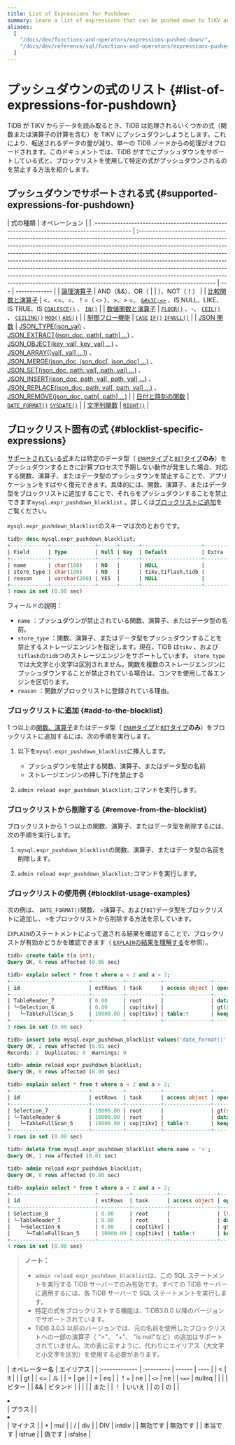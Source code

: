 ```yaml
---
title: List of Expressions for Pushdown
summary: Learn a list of expressions that can be pushed down to TiKV and the related operations.
aliases:
  [
    "/docs/dev/functions-and-operators/expressions-pushed-down/",
    "/docs/dev/reference/sql/functions-and-operators/expressions-pushed-down/",
  ]
---
```


# プッシュダウンの式のリスト {#list-of-expressions-for-pushdown}

TiDB が TiKV からデータを読み取るとき、TiDB は処理されるいくつかの式（関数または演算子の計算を含む）を TiKV にプッシュダウンしようとします。これにより、転送されるデータの量が減り、単一の TiDB ノードからの処理がオフロードされます。このドキュメントでは、TiDB がすでにプッシュダウンをサポートしている式と、ブロックリストを使用して特定の式がプッシュダウンされるのを禁止する方法を紹介します。

## プッシュダウンでサポートされる式 {#supported-expressions-for-pushdown}

| 式の種類                                                                                     | オペレーション                                                                                                                                                                                                                                                                                                                                                                                                                                                                                                                                                                                 |
| :------------------------------------------------------------------------------------------- | :--------------------------------------------------------------------------------------------------------------------------------------------------------------------------------------------------------------------------------------------------------------------------------------------------------------------------------------------------------------------------------------------------------------------------------------------------------------------------------------------------------------------------------------------------------------------------------------------- | --- | ------------- |
| [論理演算子](/functions-and-operators/operators.md#logical-operators)                        | AND（&amp;&amp;）、OR（                                                                                                                                                                                                                                                                                                                                                                                                                                                                                                                                                                        |     | ）、NOT（！） |
| [比較関数と演算子](/functions-and-operators/operators.md#comparison-functions-and-operators) | &lt;、&lt;=、=、！=（ `<>` ）、&gt;、&gt; =、 [`&#x3C;=>`](https://dev.mysql.com/doc/refman/5.7/en/comparison-operators.html#operator_equal-to) 、IS NULL、LIKE、IS TRUE、IS [`COALESCE()`](https://dev.mysql.com/doc/refman/5.7/en/comparison-operators.html#function_coalesce) 、 [`IN()`](https://dev.mysql.com/doc/refman/5.7/en/comparison-operators.html#function_in)                                                                                                                                                                                                                    |
| [数値関数と演算子](/functions-and-operators/numeric-functions-and-operators.md)              | [`FLOOR()`](https://dev.mysql.com/doc/refman/5.7/en/mathematical-functions.html#function_floor) 、-、 [`CEIL()`](https://dev.mysql.com/doc/refman/5.7/en/mathematical-functions.html#function_ceil) 、 [`CEILING()`](https://dev.mysql.com/doc/refman/5.7/en/mathematical-functions.html#function_ceiling) [`MOD()`](https://dev.mysql.com/doc/refman/5.7/en/mathematical-functions.html#function_mod) [`ABS()`](https://dev.mysql.com/doc/refman/5.7/en/mathematical-functions.html#function_abs)                                                                                             |
| [制御フロー機能](/functions-and-operators/control-flow-functions.md)                         | [`CASE`](https://dev.mysql.com/doc/refman/5.7/en/flow-control-functions.html#operator_case) [`IF()`](https://dev.mysql.com/doc/refman/5.7/en/flow-control-functions.html#function_if) [`IFNULL()`](https://dev.mysql.com/doc/refman/5.7/en/flow-control-functions.html#function_ifnull)                                                                                                                                                                                                                                                                                                        |
| [JSON 関数](/functions-and-operators/json-functions.md)                                      | [JSON_TYPE(json_val)][json_type] 、<br/> [JSON_EXTRACT(json_doc, path\[, path\] ...)][json_extract] 、<br/> [JSON_OBJECT(key, val\[, key, val\] ...)][json_object] 、<br/> [JSON_ARRAY(\[val\[, val\] ...\])][json_array] 、<br/> [JSON_MERGE(json_doc, json_doc\[, json_doc\] ...)][json_merge] 、<br/> [JSON_SET(json_doc, path, val\[, path, val\] ...)][json_set] 、<br/> [JSON_INSERT(json_doc, path, val\[, path, val\] ...)][json_insert] 、<br/> [JSON_REPLACE(json_doc, path, val\[, path, val\] ...)][json_replace] 、<br/> [JSON_REMOVE(json_doc, path\[, path\] ...)][json_remove] |
| [日付と時刻の関数](/functions-and-operators/date-and-time-functions.md)                      | [`DATE_FORMAT()`](https://dev.mysql.com/doc/refman/5.7/en/date-and-time-functions.html#function_date-format) [`SYSDATE()`](https://dev.mysql.com/doc/refman/5.7/en/date-and-time-functions.html#function_sysdate)                                                                                                                                                                                                                                                                                                                                                                              |
| [文字列関数](/functions-and-operators/string-functions.md)                                   | [`RIGHT()`](https://dev.mysql.com/doc/refman/5.7/en/string-functions.html#function_right)                                                                                                                                                                                                                                                                                                                                                                                                                                                                                                      |

## ブロックリスト固有の式 {#blocklist-specific-expressions}

[サポートされている式](#supported-expressions-for-pushdown)または特定のデータ型（ [`ENUM`タイプ](/data-type-string.md#enum-type)と[`BIT`タイプ](/data-type-numeric.md#bit-type)<strong>のみ</strong>）をプッシュダウンするときに計算プロセスで予期しない動作が発生した場合、対応する関数、演算子、またはデータ型のプッシュダウンを禁止することで、アプリケーションをすばやく復元できます。具体的には、関数、演算子、またはデータ型をブロックリストに追加することで、それらをプッシュダウンすることを禁止できます`mysql.expr_pushdown_blacklist` 。詳しくは[ブロックリストに追加](#add-to-the-blocklist)をご覧ください。

`mysql.expr_pushdown_blacklist`のスキーマは次のとおりです。

```sql
tidb> desc mysql.expr_pushdown_blacklist;
+------------+--------------+------+------+-------------------+-------+
| Field      | Type         | Null | Key  | Default           | Extra |
+------------+--------------+------+------+-------------------+-------+
| name       | char(100)    | NO   |      | NULL              |       |
| store_type | char(100)    | NO   |      | tikv,tiflash,tidb |       |
| reason     | varchar(200) | YES  |      | NULL              |       |
+------------+--------------+------+------+-------------------+-------+
3 rows in set (0.00 sec)
```

フィールドの説明：

- `name` ：プッシュダウンが禁止されている関数、演算子、またはデータ型の名前。
- `store_type` ：関数、演算子、またはデータ型をプッシュダウンすることを禁止するストレージエンジンを指定します。現在、TiDB は`tikv` 、および`tiflash`の`tidb`つのストレージエンジンをサポートしています。 `store_type`では大文字と小文字は区別されません。関数を複数のストレージエンジンにプッシュダウンすることが禁止されている場合は、コンマを使用して各エンジンを区切ります。
- `reason` ：関数がブロックリストに登録されている理由。

### ブロックリストに追加 {#add-to-the-blocklist}

1 つ以上の[関数、演算子](#supported-expressions-for-pushdown)またはデータ型（ [`ENUM`タイプ](/data-type-string.md#enum-type)と[`BIT`タイプ](/data-type-numeric.md#bit-type)<strong>のみ</strong>）をブロックリストに追加するには、次の手順を実行します。

1.  以下を`mysql.expr_pushdown_blacklist`に挿入します。

    - プッシュダウンを禁止する関数、演算子、またはデータ型の名前
    - ストレージエンジンの押し下げを禁止する

2.  `admin reload expr_pushdown_blacklist;`コマンドを実行します。

### ブロックリストから削除する {#remove-from-the-blocklist}

ブロックリストから 1 つ以上の関数、演算子、またはデータ型を削除するには、次の手順を実行します。

1.  `mysql.expr_pushdown_blacklist`の関数、演算子、またはデータ型の名前を削除します。

2.  `admin reload expr_pushdown_blacklist;`コマンドを実行します。

### ブロックリストの使用例 {#blocklist-usage-examples}

次の例は、 `DATE_FORMAT()`関数、 `>`演算子、および`BIT`データ型をブロックリストに追加し、 `>`をブロックリストから削除する方法を示しています。

`EXPLAIN`のステートメントによって返される結果を確認することで、ブロックリストが有効かどうかを確認できます（ [`EXPLAIN`の結果を理解する](/explain-overview.md)を参照）。

```sql
tidb> create table t(a int);
Query OK, 0 rows affected (0.06 sec)

tidb> explain select * from t where a < 2 and a > 2;
+-------------------------+----------+-----------+---------------+------------------------------------+
| id                      | estRows  | task      | access object | operator info                      |
+-------------------------+----------+-----------+---------------+------------------------------------+
| TableReader_7           | 0.00     | root      |               | data:Selection_6                   |
| └─Selection_6           | 0.00     | cop[tikv] |               | gt(ssb_1.t.a, 2), lt(ssb_1.t.a, 2) |
|   └─TableFullScan_5     | 10000.00 | cop[tikv] | table:t       | keep order:false, stats:pseudo     |
+-------------------------+----------+-----------+---------------+------------------------------------+
3 rows in set (0.00 sec)

tidb> insert into mysql.expr_pushdown_blacklist values('date_format()', 'tikv',''), ('>','tikv',''), ('bit','tikv','');
Query OK, 2 rows affected (0.01 sec)
Records: 2  Duplicates: 0  Warnings: 0

tidb> admin reload expr_pushdown_blacklist;
Query OK, 0 rows affected (0.00 sec)

tidb> explain select * from t where a < 2 and a > 2;
+-------------------------+----------+-----------+---------------+------------------------------------+
| id                      | estRows  | task      | access object | operator info                      |
+-------------------------+----------+-----------+---------------+------------------------------------+
| Selection_7             | 10000.00 | root      |               | gt(ssb_1.t.a, 2), lt(ssb_1.t.a, 2) |
| └─TableReader_6         | 10000.00 | root      |               | data:TableFullScan_5               |
|   └─TableFullScan_5     | 10000.00 | cop[tikv] | table:t       | keep order:false, stats:pseudo     |
+-------------------------+----------+-----------+---------------+------------------------------------+
3 rows in set (0.00 sec)

tidb> delete from mysql.expr_pushdown_blacklist where name = '>';
Query OK, 1 row affected (0.01 sec)

tidb> admin reload expr_pushdown_blacklist;
Query OK, 0 rows affected (0.00 sec)

tidb> explain select * from t where a < 2 and a > 2;
+---------------------------+----------+-----------+---------------+--------------------------------+
| id                        | estRows  | task      | access object | operator info                  |
+---------------------------+----------+-----------+---------------+--------------------------------+
| Selection_8               | 0.00     | root      |               | lt(ssb_1.t.a, 2)               |
| └─TableReader_7           | 0.00     | root      |               | data:Selection_6               |
|   └─Selection_6           | 0.00     | cop[tikv] |               | gt(ssb_1.t.a, 2)               |
|     └─TableFullScan_5     | 10000.00 | cop[tikv] | table:t       | keep order:false, stats:pseudo |
+---------------------------+----------+-----------+---------------+--------------------------------+
4 rows in set (0.00 sec)
```

> <strong>ノート：</strong>
>
> - `admin reload expr_pushdown_blacklist`は、この SQL ステートメントを実行する TiDB サーバーでのみ有効です。すべての TiDB サーバーに適用するには、各 TiDB サーバーで SQL ステートメントを実行します。
> - 特定の式をブロックリストする機能は、TiDB3.0.0 以降のバージョンでサポートされています。
> - TiDB 3.0.3 以前のバージョンでは、元の名前を使用したブロックリストへの一部の演算子（ &quot;&gt;&quot;、 &quot;+&quot;、 &quot;is null&quot;など）の追加はサポートされていません。次の表に示すように、代わりにエイリアス（大文字と小文字を区別）を使用する必要があります。

| オペレーター名 | エイリアス |
| :------------- | :--------- | ------ | ---- |
| &lt;           | lt         |
|                | gt         |
| &lt;=          | ル         |
| =              | ge         |
| =              | eq         |
| ！=            | ne         |
| `<>`           | ne         |
| `<=>`          | nulleq     |
|                |            | ビター |
| &amp;&amp;     | ビタンド   |
|                |            |        | また |
| ！             | いいえ     |
| の             | の         |
| <li></li>      | プラス     |
| <li></li>      | マイナス   |
| \*             | mul        |
| /              | div        |
| DIV            | intdiv     |
| 無効です       | 無効です   |
| 本当です       | istrue     |
| 偽です         | isfalse    |

[json_extract]: https://dev.mysql.com/doc/refman/5.7/en/json-search-functions.html#function_json-extract
[json_short_extract]: https://dev.mysql.com/doc/refman/5.7/en/json-search-functions.html#operator_json-column-path
[json_short_extract_unquote]: https://dev.mysql.com/doc/refman/5.7/en/json-search-functions.html#operator_json-inline-path
[json_unquote]: https://dev.mysql.com/doc/refman/5.7/en/json-modification-functions.html#function_json-unquote
[json_type]: https://dev.mysql.com/doc/refman/5.7/en/json-attribute-functions.html#function_json-type
[json_set]: https://dev.mysql.com/doc/refman/5.7/en/json-modification-functions.html#function_json-set
[json_insert]: https://dev.mysql.com/doc/refman/5.7/en/json-modification-functions.html#function_json-insert
[json_replace]: https://dev.mysql.com/doc/refman/5.7/en/json-modification-functions.html#function_json-replace
[json_remove]: https://dev.mysql.com/doc/refman/5.7/en/json-modification-functions.html#function_json-remove
[json_merge]: https://dev.mysql.com/doc/refman/5.7/en/json-modification-functions.html#function_json-merge
[json_merge_preserve]: https://dev.mysql.com/doc/refman/5.7/en/json-modification-functions.html#function_json-merge-preserve
[json_object]: https://dev.mysql.com/doc/refman/5.7/en/json-creation-functions.html#function_json-object
[json_array]: https://dev.mysql.com/doc/refman/5.7/en/json-creation-functions.html#function_json-array
[json_keys]: https://dev.mysql.com/doc/refman/5.7/en/json-search-functions.html#function_json-keys
[json_length]: https://dev.mysql.com/doc/refman/5.7/en/json-attribute-functions.html#function_json-length
[json_valid]: https://dev.mysql.com/doc/refman/5.7/en/json-attribute-functions.html#function_json-valid
[json_quote]: https://dev.mysql.com/doc/refman/5.7/en/json-creation-functions.html#function_json-quote
[json_contains]: https://dev.mysql.com/doc/refman/5.7/en/json-search-functions.html#function_json-contains
[json_contains_path]: https://dev.mysql.com/doc/refman/5.7/en/json-search-functions.html#function_json-contains-path
[json_arrayagg]: https://dev.mysql.com/doc/refman/5.7/en/group-by-functions.html#function_json-arrayagg
[json_depth]: https://dev.mysql.com/doc/refman/5.7/en/json-attribute-functions.html#function_json-depth
